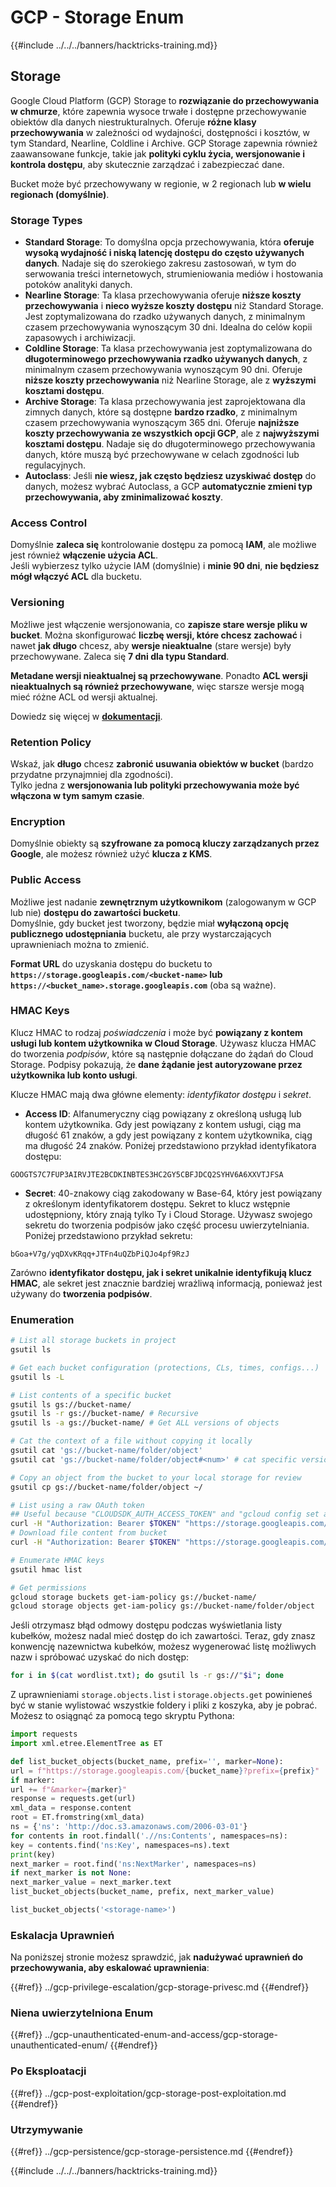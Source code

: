# GCP - Storage Enum

{{#include ../../../banners/hacktricks-training.md}}

## Storage

Google Cloud Platform (GCP) Storage to **rozwiązanie do przechowywania w chmurze**, które zapewnia wysoce trwałe i dostępne przechowywanie obiektów dla danych niestrukturalnych. Oferuje **różne klasy przechowywania** w zależności od wydajności, dostępności i kosztów, w tym Standard, Nearline, Coldline i Archive. GCP Storage zapewnia również zaawansowane funkcje, takie jak **polityki cyklu życia, wersjonowanie i kontrola dostępu**, aby skutecznie zarządzać i zabezpieczać dane.

Bucket może być przechowywany w regionie, w 2 regionach lub **w wielu regionach (domyślnie)**.

### Storage Types

- **Standard Storage**: To domyślna opcja przechowywania, która **oferuje wysoką wydajność i niską latencję dostępu do często używanych danych**. Nadaje się do szerokiego zakresu zastosowań, w tym do serwowania treści internetowych, strumieniowania mediów i hostowania potoków analityki danych.
- **Nearline Storage**: Ta klasa przechowywania oferuje **niższe koszty przechowywania** i **nieco wyższe koszty dostępu** niż Standard Storage. Jest zoptymalizowana do rzadko używanych danych, z minimalnym czasem przechowywania wynoszącym 30 dni. Idealna do celów kopii zapasowych i archiwizacji.
- **Coldline Storage**: Ta klasa przechowywania jest zoptymalizowana do **długoterminowego przechowywania rzadko używanych danych**, z minimalnym czasem przechowywania wynoszącym 90 dni. Oferuje **niższe koszty przechowywania** niż Nearline Storage, ale z **wyższymi kosztami dostępu**.
- **Archive Storage**: Ta klasa przechowywania jest zaprojektowana dla zimnych danych, które są dostępne **bardzo rzadko**, z minimalnym czasem przechowywania wynoszącym 365 dni. Oferuje **najniższe koszty przechowywania ze wszystkich opcji GCP**, ale z **najwyższymi kosztami dostępu**. Nadaje się do długoterminowego przechowywania danych, które muszą być przechowywane w celach zgodności lub regulacyjnych.
- **Autoclass**: Jeśli **nie wiesz, jak często będziesz uzyskiwać dostęp** do danych, możesz wybrać Autoclass, a GCP **automatycznie zmieni typ przechowywania, aby zminimalizować koszty**.

### Access Control

Domyślnie **zaleca się** kontrolowanie dostępu za pomocą **IAM**, ale możliwe jest również **włączenie użycia ACL**.\
Jeśli wybierzesz tylko użycie IAM (domyślnie) i **minie 90 dni**, **nie będziesz mógł włączyć ACL** dla bucketu.

### Versioning

Możliwe jest włączenie wersjonowania, co **zapisze stare wersje pliku w bucket**. Można skonfigurować **liczbę wersji, które chcesz zachować** i nawet **jak długo** chcesz, aby **wersje nieaktualne** (stare wersje) były przechowywane. Zaleca się **7 dni dla typu Standard**.

**Metadane wersji nieaktualnej są przechowywane**. Ponadto **ACL wersji nieaktualnych są również przechowywane**, więc starsze wersje mogą mieć różne ACL od wersji aktualnej.

Dowiedz się więcej w [**dokumentacji**](https://cloud.google.com/storage/docs/object-versioning).

### Retention Policy

Wskaź, jak **długo** chcesz **zabronić usuwania obiektów w bucket** (bardzo przydatne przynajmniej dla zgodności).\
Tylko jedna z **wersjonowania lub polityki przechowywania może być włączona w tym samym czasie**.

### Encryption

Domyślnie obiekty są **szyfrowane za pomocą kluczy zarządzanych przez Google**, ale możesz również użyć **klucza z KMS**.

### Public Access

Możliwe jest nadanie **zewnętrznym użytkownikom** (zalogowanym w GCP lub nie) **dostępu do zawartości bucketu**.\
Domyślnie, gdy bucket jest tworzony, będzie miał **wyłączoną opcję publicznego udostępniania** bucketu, ale przy wystarczających uprawnieniach można to zmienić.

**Format URL** do uzyskania dostępu do bucketu to **`https://storage.googleapis.com/<bucket-name>` lub `https://<bucket_name>.storage.googleapis.com`** (oba są ważne).

### HMAC Keys

Klucz HMAC to rodzaj _poświadczenia_ i może być **powiązany z kontem usługi lub kontem użytkownika w Cloud Storage**. Używasz klucza HMAC do tworzenia _podpisów_, które są następnie dołączane do żądań do Cloud Storage. Podpisy pokazują, że **dane żądanie jest autoryzowane przez użytkownika lub konto usługi**.

Klucze HMAC mają dwa główne elementy: _identyfikator dostępu_ i _sekret_.

- **Access ID**: Alfanumeryczny ciąg powiązany z określoną usługą lub kontem użytkownika. Gdy jest powiązany z kontem usługi, ciąg ma długość 61 znaków, a gdy jest powiązany z kontem użytkownika, ciąg ma długość 24 znaków. Poniżej przedstawiono przykład identyfikatora dostępu:

`GOOGTS7C7FUP3AIRVJTE2BCDKINBTES3HC2GY5CBFJDCQ2SYHV6A6XXVTJFSA`

- **Secret**: 40-znakowy ciąg zakodowany w Base-64, który jest powiązany z określonym identyfikatorem dostępu. Sekret to klucz wstępnie udostępniony, który znają tylko Ty i Cloud Storage. Używasz swojego sekretu do tworzenia podpisów jako część procesu uwierzytelniania. Poniżej przedstawiono przykład sekretu:

`bGoa+V7g/yqDXvKRqq+JTFn4uQZbPiQJo4pf9RzJ`

Zarówno **identyfikator dostępu, jak i sekret unikalnie identyfikują klucz HMAC**, ale sekret jest znacznie bardziej wrażliwą informacją, ponieważ jest używany do **tworzenia podpisów**.

### Enumeration
```bash
# List all storage buckets in project
gsutil ls

# Get each bucket configuration (protections, CLs, times, configs...)
gsutil ls -L

# List contents of a specific bucket
gsutil ls gs://bucket-name/
gsutil ls -r gs://bucket-name/ # Recursive
gsutil ls -a gs://bucket-name/ # Get ALL versions of objects

# Cat the context of a file without copying it locally
gsutil cat 'gs://bucket-name/folder/object'
gsutil cat 'gs://bucket-name/folder/object#<num>' # cat specific version

# Copy an object from the bucket to your local storage for review
gsutil cp gs://bucket-name/folder/object ~/

# List using a raw OAuth token
## Useful because "CLOUDSDK_AUTH_ACCESS_TOKEN" and "gcloud config set auth/access_token_file" doesn't work with gsutil
curl -H "Authorization: Bearer $TOKEN" "https://storage.googleapis.com/storage/v1/b/<storage-name>/o"
# Download file content from bucket
curl -H "Authorization: Bearer $TOKEN" "https://storage.googleapis.com/storage/v1/b/supportstorage-58249/o/flag.txt?alt=media" --output -

# Enumerate HMAC keys
gsutil hmac list

# Get permissions
gcloud storage buckets get-iam-policy gs://bucket-name/
gcloud storage objects get-iam-policy gs://bucket-name/folder/object
```
Jeśli otrzymasz błąd odmowy dostępu podczas wyświetlania listy kubełków, możesz nadal mieć dostęp do ich zawartości. Teraz, gdy znasz konwencję nazewnictwa kubełków, możesz wygenerować listę możliwych nazw i spróbować uzyskać do nich dostęp:
```bash
for i in $(cat wordlist.txt); do gsutil ls -r gs://"$i"; done
```
Z uprawnieniami `storage.objects.list` i `storage.objects.get` powinieneś być w stanie wylistować wszystkie foldery i pliki z koszyka, aby je pobrać. Możesz to osiągnąć za pomocą tego skryptu Pythona:
```python
import requests
import xml.etree.ElementTree as ET

def list_bucket_objects(bucket_name, prefix='', marker=None):
url = f"https://storage.googleapis.com/{bucket_name}?prefix={prefix}"
if marker:
url += f"&marker={marker}"
response = requests.get(url)
xml_data = response.content
root = ET.fromstring(xml_data)
ns = {'ns': 'http://doc.s3.amazonaws.com/2006-03-01'}
for contents in root.findall('.//ns:Contents', namespaces=ns):
key = contents.find('ns:Key', namespaces=ns).text
print(key)
next_marker = root.find('ns:NextMarker', namespaces=ns)
if next_marker is not None:
next_marker_value = next_marker.text
list_bucket_objects(bucket_name, prefix, next_marker_value)

list_bucket_objects('<storage-name>')
```
### Eskalacja Uprawnień

Na poniższej stronie możesz sprawdzić, jak **nadużywać uprawnień do przechowywania, aby eskalować uprawnienia**:

{{#ref}}
../gcp-privilege-escalation/gcp-storage-privesc.md
{{#endref}}

### Niena uwierzytelniona Enum

{{#ref}}
../gcp-unauthenticated-enum-and-access/gcp-storage-unauthenticated-enum/
{{#endref}}

### Po Eksploatacji

{{#ref}}
../gcp-post-exploitation/gcp-storage-post-exploitation.md
{{#endref}}

### Utrzymywanie

{{#ref}}
../gcp-persistence/gcp-storage-persistence.md
{{#endref}}

{{#include ../../../banners/hacktricks-training.md}}
